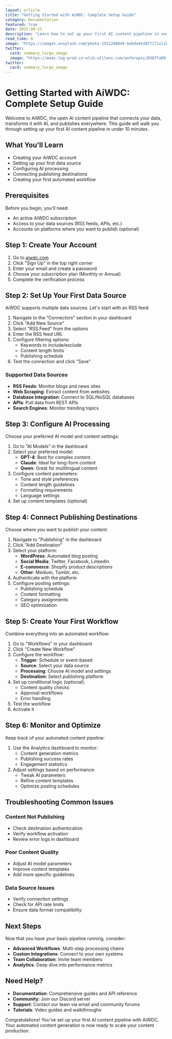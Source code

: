 ```yaml
---
layout: article
title: "Getting Started with AiWDC: Complete Setup Guide"
category: Documentation
featured: true
date: 2025-09-21
description: "Learn how to set up your first AI content pipeline in under 10 minutes. This comprehensive guide covers everything from account creation to your first automated workflow."
read_time: 8
image: "https://images.unsplash.com/photo-1551288049-bebda4e38f71?ixlib=rb-4.0.3&ixid=M3wxMjA3fDB8MHxwaG90by1wYWdlfHx8fGVufDB8fHx8fA%3D%3D&auto=format&fit=crop&w=1200&q=80"
twitter:
  card: summary_large_image
  image: "https://maas-log-prod.cn-wlcb.ufileos.com/anthropic/0387fa09-fd0c-482a-9a55-40631b2ee6d8/b893dce3040f24caedd7b7e521408a6e.png?UCloudPublicKey=TOKEN_e15ba47a-d098-4fbd-9afc-a0dcf0e4e621&Expires=1758558646&Signature=7m+39f+WNlrp3OSuW8jFNAPczSI="
twitter:
  card: summary_large_image
---
```


# Getting Started with AiWDC: Complete Setup Guide

Welcome to AiWDC, the open AI content pipeline that connects your data, transforms it with AI, and publishes everywhere. This guide will walk you through setting up your first AI content pipeline in under 10 minutes.

## What You'll Learn

- Creating your AiWDC account
- Setting up your first data source
- Configuring AI processing
- Connecting publishing destinations
- Creating your first automated workflow

## Prerequisites

Before you begin, you'll need:
- An active AiWDC subscription
- Access to your data sources (RSS feeds, APIs, etc.)
- Accounts on platforms where you want to publish (optional)

## Step 1: Create Your Account

1. Go to [aiwdc.com](https://aiwdc.com)
2. Click "Sign Up" in the top right corner
3. Enter your email and create a password
4. Choose your subscription plan (Monthly or Annual)
5. Complete the verification process

## Step 2: Set Up Your First Data Source

AiWDC supports multiple data sources. Let's start with an RSS feed:

1. Navigate to the "Connectors" section in your dashboard
2. Click "Add New Source"
3. Select "RSS Feed" from the options
4. Enter the RSS feed URL
5. Configure filtering options:
   - Keywords to include/exclude
   - Content length limits
   - Publishing schedule
6. Test the connection and click "Save"

### Supported Data Sources

- **RSS Feeds**: Monitor blogs and news sites
- **Web Scraping**: Extract content from websites
- **Database Integration**: Connect to SQL/NoSQL databases
- **APIs**: Pull data from REST APIs
- **Search Engines**: Monitor trending topics

## Step 3: Configure AI Processing

Choose your preferred AI model and content settings:

1. Go to "AI Models" in the dashboard
2. Select your preferred model:
   - **GPT-4**: Best for complex content
   - **Claude**: Ideal for long-form content
   - **Qwen**: Great for multilingual content
3. Configure content parameters:
   - Tone and style preferences
   - Content length guidelines
   - Formatting requirements
   - Language settings
4. Set up content templates (optional)

## Step 4: Connect Publishing Destinations

Choose where you want to publish your content:

1. Navigate to "Publishing" in the dashboard
2. Click "Add Destination"
3. Select your platform:
   - **WordPress**: Automated blog posting
   - **Social Media**: Twitter, Facebook, LinkedIn
   - **E-commerce**: Shopify product descriptions
   - **Other**: Medium, Tumblr, etc.
4. Authenticate with the platform
5. Configure posting settings:
   - Publishing schedule
   - Content formatting
   - Category assignments
   - SEO optimization

## Step 5: Create Your First Workflow

Combine everything into an automated workflow:

1. Go to "Workflows" in your dashboard
2. Click "Create New Workflow"
3. Configure the workflow:
   - **Trigger**: Schedule or event-based
   - **Source**: Select your data source
   - **Processing**: Choose AI model and settings
   - **Destination**: Select publishing platform
4. Set up conditional logic (optional):
   - Content quality checks
   - Approval workflows
   - Error handling
5. Test the workflow
6. Activate it

## Step 6: Monitor and Optimize

Keep track of your automated content pipeline:

1. Use the Analytics dashboard to monitor:
   - Content generation metrics
   - Publishing success rates
   - Engagement statistics
2. Adjust settings based on performance:
   - Tweak AI parameters
   - Refine content templates
   - Optimize posting schedules

## Troubleshooting Common Issues

### Content Not Publishing
- Check destination authentication
- Verify workflow activation
- Review error logs in dashboard

### Poor Content Quality
- Adjust AI model parameters
- Improve content templates
- Add more specific guidelines

### Data Source Issues
- Verify connection settings
- Check for API rate limits
- Ensure data format compatibility

## Next Steps

Now that you have your basic pipeline running, consider:

- **Advanced Workflows**: Multi-step processing chains
- **Custom Integrations**: Connect to your own systems
- **Team Collaboration**: Invite team members
- **Analytics**: Deep dive into performance metrics

## Need Help?

- **Documentation**: Comprehensive guides and API reference
- **Community**: Join our Discord server
- **Support**: Contact our team via email and community forums
- **Tutorials**: Video guides and walkthroughs

Congratulations! You've set up your first AI content pipeline with AiWDC. Your automated content generation is now ready to scale your content production.